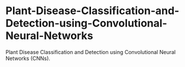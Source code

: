 # Plant-Disease-Classification-and-Detection-using-Convolutional-Neural-Networks
Plant Disease Classification and Detection using Convolutional Neural Networks (CNNs). 
